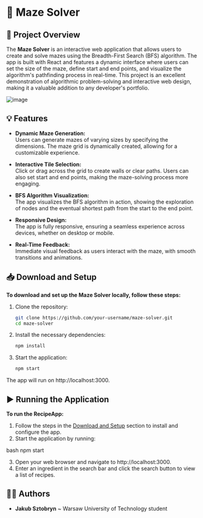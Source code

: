 # 🧩 Maze Solver

## 📝 Project Overview
The **Maze Solver** is an interactive web application that allows users to create and solve mazes using the Breadth-First Search (BFS) algorithm. The app is built with React and features a dynamic interface where users can set the size of the maze, define start and end points, and visualize the algorithm's pathfinding process in real-time. This project is an excellent demonstration of algorithmic problem-solving and interactive web design, making it a valuable addition to any developer's portfolio.

![image](https://github.com/user-attachments/assets/556adcc6-55e3-4bcd-9c17-8fc5f6edc9a2)

## 💡 Features
- **Dynamic Maze Generation:**  
  Users can generate mazes of varying sizes by specifying the dimensions. The maze grid is dynamically created, allowing for a customizable experience.

- **Interactive Tile Selection:**  
  Click or drag across the grid to create walls or clear paths. Users can also set start and end points, making the maze-solving process more engaging.

- **BFS Algorithm Visualization:**  
  The app visualizes the BFS algorithm in action, showing the exploration of nodes and the eventual shortest path from the start to the end point.

- **Responsive Design:**  
  The app is fully responsive, ensuring a seamless experience across devices, whether on desktop or mobile.

- **Real-Time Feedback:**  
  Immediate visual feedback as users interact with the maze, with smooth transitions and animations.

## 📥 Download and Setup
**To download and set up the Maze Solver locally, follow these steps:**
1. Clone the repository:
   ```bash
   git clone https://github.com/your-username/maze-solver.git
   cd maze-solver
2. Install the necessary dependencies:
    ```bash
    npm install
3. Start the application:
    ```bash
    npm start
The app will run on http://localhost:3000.

## ▶️ Running the Application
**To run the RecipeApp:**
1. Follow the steps in the [Download and Setup](#-download-and-setup) section to install and configure the app.
2. Start the application by running:
   
bash
   npm start

3. Open your web browser and navigate to http://localhost:3000.
4. Enter an ingredient in the search bar and click the search button to view a list of recipes.

## 🙋‍♂️ Authors
- **Jakub Sztobryn** ~ Warsaw University of Technology student
